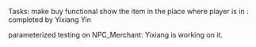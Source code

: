 
Tasks:
make buy functional 
show the item in the place where player is in : completed by Yixiang Yin


parameterized testing on NPC_Merchant: Yixiang is working on it.

